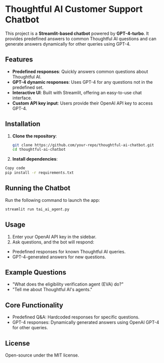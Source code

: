 # Thoughtful AI Customer Support Chatbot

This project is a **Streamlit-based chatbot** powered by **GPT-4-turbo**. It provides predefined answers to common Thoughtful AI questions and can generate answers dynamically for other queries using GPT-4.

## Features

- **Predefined responses**: Quickly answers common questions about Thoughtful AI.
- **GPT-4 dynamic responses**: Uses GPT-4 for any questions not in the predefined set.
- **Interactive UI**: Built with Streamlit, offering an easy-to-use chat interface.
- **Custom API key input**: Users provide their OpenAI API key to access GPT-4.

## Installation

1. **Clone the repository**:
   ```bash
   git clone https://github.com/your-repo/thoughtful-ai-chatbot.git
   cd thoughtful-ai-chatbot
   ```   

1. **Install dependencies**:
```bash
Copy code
pip install -r requirements.txt
```

## Running the Chatbot

Run the following command to launch the app:

```bash
streamlit run tai_ai_agent.py
```

## Usage
1. Enter your OpenAI API key in the sidebar.
2. Ask questions, and the bot will respond:
  * Predefined responses for known Thoughtful AI queries.
  * GPT-4-generated answers for new questions.

## Example Questions
* "What does the eligibility verification agent (EVA) do?"
* "Tell me about Thoughtful AI's agents."

## Core Functionality
* Predefined Q&A: Hardcoded responses for specific questions.
* GPT-4 responses: Dynamically generated answers using OpenAI GPT-4 for other queries.

## License
Open-source under the MIT license.